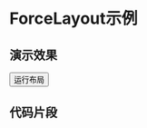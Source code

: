 # ForceLayout示例


## 演示效果

<div id="three-canvas">
<button onclick="onRun()">运行布局</button>

</div>
<script
      type="text/javascript"
      src="https://cdn.jsdelivr.net/npm/three@0.137.0/examples/js/controls/OrbitControls.js"
></script>

<script
      type="text/javascript"
      src="https://cdn.jsdelivr.net/npm/d3-force-3d@3.0.3/dist/d3-force-3d.min.js"
></script>


<script>


function onTick(){
    console.log(graph)
    
    let positions = pointsGeometry.attributes.position.array
    for(let i = 0;i< positions.length;i+=3){
        positions[i] = nodes[i/3].x/100
        positions[i+1] = nodes[i/3].y/100
        positions[i+2] = 0
    }
   pointsGeometry.attributes.position.needsUpdate = true

linePositions = lineGeometry.attributes.position.array
   graph.links.forEach((l,idx)=>{
    let startNode = l.source
    let endNode = l.target

    linePositions[idx *6] = startNode.x/100;
    linePositions[idx *6 +1] = startNode.y/100;
    linePositions[idx * 6+2] = 0;

    linePositions[idx *6 + 3] = endNode.x/100;
    linePositions[idx *6+ 4] = endNode.y/100;
    linePositions[idx *6+ 5] = 0;
   })
      lineGeometry.attributes.position.needsUpdate = true
}


function onRun(){
    nodes = graph.nodes
    links = graph.links
    simulation = d3.forceSimulation(nodes)
    .force("charge", d3.forceManyBody())
    .force("link", d3.forceLink(links).strength(0.05))
    // .force("center", d3.forceCenter())
    .force("tick", onTick);

    simulation.restart()
}



</script>

<script>

function lineCloud(graph){
  let points = [];
  let nodes = graph.nodes;
  let links = graph.links.forEach((link) => {
    let startNode = nodes.find((n) => n.id == link.sourceId);
    let endNode = nodes.find((n) => n.id == link.targetId);
    points.push(startNode.position);
    points.push(endNode.position);
  });
  lineGeometry = new THREE.BufferGeometry().setFromPoints(points);
  const material = new THREE.LineBasicMaterial({ color: "#3498db" });
  let lines = new THREE.LineSegments(lineGeometry, material);
  return lines;
}

function pointCloud(graph)
 {
  pointsGeometry = new THREE.BufferGeometry();
  let points = [];
  graph.nodes.forEach((n) => {
    let vertex = n.position;
    points.push(vertex);
  });
  pointsGeometry.setFromPoints(points);

  // let pointsMaterial = new THREE.PointsMaterial({
  //   size: 8,
  //   sizeAttenuation: false,
  //   color: "#92F22A",
  //   map: circle_sprite_aa,
  //   transparent: true,
  //   alphaTest: 0.5
  // });

  let pointsMaterial = new THREE.ShaderMaterial({
    vertexShader: nodeVertextShader,
    fragmentShader: nodeFragmentShader,
    transparent: true,
    alphaTest: 0.1
  });

  return new THREE.Points(pointsGeometry, pointsMaterial);
}


function parseGraph(data) {
        var id = 0;
        var nodes = [];
        var links = [];

        function traval(root, children) {
            if (!children) {
                return;
            }
            let node = {
                id: id,
                property: {
                    name: root.name
                }
            };
            node.position = new THREE.Vector3(
                Math.random() * 5 * 2 - 5,
                Math.random() * 5 * 2 - 5,
                Math.random() * 5 * 2 - 5
            );
            nodes.push(node);
            let neibours = root.children
                .map((c) => {
                    id++;
                    let n = {
                        id: id,
                        name: c.name
                    };
                    n.position = new THREE.Vector3(
                        Math.random() * 5 * 2 - 5,
                        Math.random() * 5 * 2 - 5,
                        Math.random() * 5 * 2 - 5
                    );
                    return {
                        node: n,
                        children: c.children
                    };
                })
                .forEach((c) => {
                    nodes.push(c.node);
                    let link = {
                        id: node.id + "-" + c.node.id,
                        source: node,
                        target: c.node,
                        sourceId: node.id,
                        targetId: c.node.id
                    };
                    links.push(link);
                    traval(c, c.children);
                });
        }

        traval(data, data.children);
        return {
            nodes,
            links
        };
}

var data = fetch("flare.json").then(d=>d.json()).then(d=>{
	graph = parseGraph(d)
	nodeCloud = pointCloud(graph)
	edgeCloud = lineCloud(graph)

	scene.add(nodeCloud);
        scene.add(edgeCloud);
})

var nodeVertextShader = `
precision highp float;
void main() {
    vec3 finalPosition = position;
    vec4 mvPosition = modelViewMatrix * vec4( finalPosition, 1.0 );
    float vSize = 3.0 * ( 50.0 / -mvPosition.z );
    gl_PointSize = vSize;
    gl_Position = projectionMatrix * mvPosition;
} 
`

var nodeFragmentShader = `
void antiAlia(){
  // anti-aliased support
  float len = length(gl_PointCoord- vec2(0.5, 0.5));
  float delta = 0.0, alpha = 1.0;
  delta = fwidth(len);
  alpha = smoothstep(.495-delta, 0.495 + delta, len);
  vec4 bColor = vec4(0.0);
  gl_FragColor = mix(gl_FragColor, bColor, alpha);
  gl_FragColor = gl_FragColor * (1.0 - alpha);
}

void renderCircle(vec4 color){
    float r = length(gl_PointCoord- vec2(0.5, 0.5)), delta = 0.0, alpha = 1.0;
    if (r > .5) {
        discard;
    }
    gl_FragColor = color;
}
void main() {
    vec4 color = vec4(231.0/255.0, 76.0/255.0, 60.0/255.0,1.0);
    float len = length(gl_PointCoord- vec2(0.5, 0.5));
    renderCircle(color);
    antiAlia();
    if ( gl_FragColor.a < ALPHATEST ) discard;
}
`

var scene = new THREE.Scene();

// Create a basic perspective camera
var camera = new THREE.PerspectiveCamera( 75, window.innerWidth/window.innerHeight, 0.1, 1000 );
camera.position.z = 4;


// Create a renderer with Antialiasing
var renderer = new THREE.WebGLRenderer({antialias:true});

// Configure renderer clear color
renderer.setClearColor("#000000");

const controls = new THREE.OrbitControls( camera, renderer.domElement );


// Configure renderer size
let width = d3.select("#three-canvas").node().getBoundingClientRect().width
let height = width/2;
 
renderer.setSize(width,height);

// Append Renderer to DOM
let canvas = document.getElementById("three-canvas")
canvas.appendChild( renderer.domElement );

// Render Loop
var render = function () {
  requestAnimationFrame( render );
  controls.update()
  // Render the scene
  renderer.render(scene, camera);
};

render();

</script>

## 代码片段

```js

```

